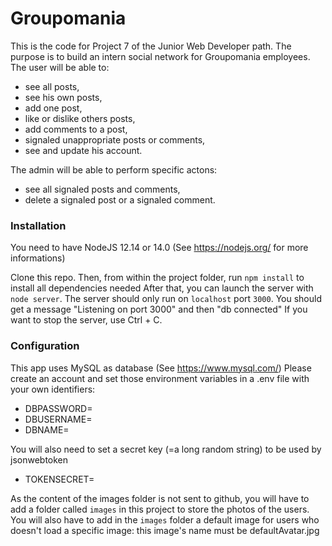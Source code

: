 # Groupomania #

This is the code for Project 7 of the Junior Web Developer path.
The purpose is to build an intern social network for Groupomania employees.
The user will be able to:
- see all posts,
- see his own posts,
- add one post,
- like or dislike others posts,
- add comments to a post,
- signaled unappropriate posts or comments,
- see and update his account.

The admin will be able to perform specific actons:
- see all signaled posts and comments,
- delete a signaled post or a signaled comment.

### Installation ###

You need to have NodeJS 12.14 or 14.0 (See https://nodejs.org/ for more informations)

Clone this repo.
Then, from within the project folder, run `npm install` to install all dependencies needed
After that, you can launch the server with `node server`.
The server should only run on `localhost` port `3000`.
You should get a message "Listening on port 3000" and then "db connected"
If you want to stop the server, use Ctrl + C.

### Configuration ###

This app uses MySQL as database (See https://www.mysql.com/)
Please create an account and set those environment variables in a .env file with
your own identifiers:
- DBPASSWORD=<your password>
- DBUSERNAME=<your username>
- DBNAME=<the name of your db>

You will also need to set a secret key (=a long random string) to be used by jsonwebtoken
- TOKENSECRET=<your long random string>

As the content of the images folder is not sent to github, you will have to add a
folder called `images` in this project to store the photos of the users.
You will also have to add in the `images` folder a default image for users who doesn't load a
specific image: this image's name must be defaultAvatar.jpg
